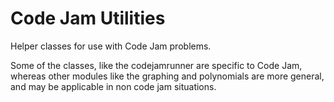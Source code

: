 Code Jam Utilities
=====================

Helper classes for use with Code Jam problems. 

Some of the classes, like the codejamrunner are specific to Code Jam, 
whereas other modules like the graphing and polynomials are more 
general, and may be applicable in non code jam situations. 


